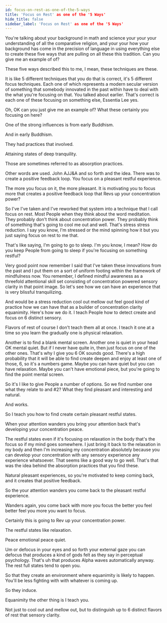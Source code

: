 ```yaml
---
id: focus-on-rest-as-one-of-the-5-ways
title: 'Focus on Rest' as one of the '5 Ways'
hide_title: false
sidebar_label: 'Focus on Rest' as one of the '5 Ways'
---
```

You're talking about your background in math and science your your your understanding of all the comparative religion, and your your how your background has come in the precision of language in using everything else to create these five ways that are pulling on all these this tradition. Can you give me an example of of?

These five ways described this to me, I mean, these techniques are these.

It is like 5 different techniques that you do that is correct, it's 5 different focus techniques. Each one of which represents a modern secular version of something that somebody innovated in the past within have to deal with the what you're focusing on that. You talked about earlier. That's correct is each one of these focusing on something else, Essentia Lee yes.

Oh, OK can you just give me an example of? What these certainly you focusing on here?

One of the strong influences is from early Buddhism.

And in early Buddhism.

They had practices that involved.

Attaining states of deep tranquility.

Those are sometimes referred to as absorption practices.

Other words are used. John AJJ&A and so forth and the idea. There was to create a positive feedback loop. You focus on a pleasant restful experience.

The more you focus on it, the more pleasant. It is motivating you to focus more that creates a positive feedback loop that Revs up your concentration power?

So I've I've taken and I've reworked that system into a technique that I call focus on rest. Most People when they think about the word meditation. They probably don't think about concentration power. They probably think of something that's going to cool me out and well. That's stress stress reduction. I say you know, I'm stressed or the mind spinning how it but you just saying focus on rest to me that.

That's like saying, I'm going to go to sleep. I'm you know, I mean? How do you keep People from going to sleep if you're focusing on something restful?

Very good point now remember I said that I've taken these innovations from the past and I put them on a sort of uniform footing within the framework of mindfulness now. You remember, I defined mindful awareness as a threefold attentional skill set consisting of concentration powered sensory clarity in that point image. So let's see how we can have an experience that is very blissful tranquilizing.

And would be a stress reduction cool out mellow out feel good kind of practice how we can have that as a builder of concentration clarity equanimity. Here's how we do it. I teach People how to detect create and focus on 6 distinct sensory.

Flavors of rest of course I don't teach them all at once. I teach it one at a time so you learn the gradually one is physical relaxation.

Another is to find a blank mental screen. Another one is quiet in your head OK mental quiet. But if I never have quite in, then just focus on one of the other ones. That's why I give you 6 OK sounds good. There's a high probability that it will be able to find create deepen and enjoy at least one of those, 6, so it's a numbers game. Maybe you can have quiet but you can have relaxation. Maybe you can't have emotional piece, but you're going to find the point mental screen.

So it's I like to give People a number of options. So we find number one what they relate to and #2? What they find pleasant and interesting and natural.

And works.

So I teach you how to find create certain pleasant restful states.

When your attention wanders you bring your attention back that's developing your concentration peace.

The restful states even if it's focusing on relaxation in the body that's the focus so if my mind goes somewhere. I just bring it back to the relaxation in my body and then I'm increasing my concentration absolutely because you can develop your concentration with any sensory experience any experience whatsoever. That seems like a good way to go well. That's that was the idea behind the absorption practices that you find these.

Natural pleasant experiences, so you're motivated to keep coming back, and it creates that positive feedback.

So the your attention wanders you come back to the pleasant restful experience.

Wanders again, you come back with more you focus the better you feel better feel you more you want to focus.

Certainly this is going to Rev up your concentration power.



The restful states like relaxation.

Peace emotional peace quiet.

Um or defocus in your eyes and so forth your external gaze you can defocus that produces a kind of gods felt as they say in perceptual psychology. That's uh that produces Alpha waves automatically anyway. The rest full states tend to open you.

So that they create an environment where equanimity is likely to happen. You'll be less fighting with with whatever is coming up.

So they induce.

Equanimity the other thing is I teach you.

Not just to cool out and mellow out, but to distinguish up to 6 distinct flavors of rest that sensory clarity.


